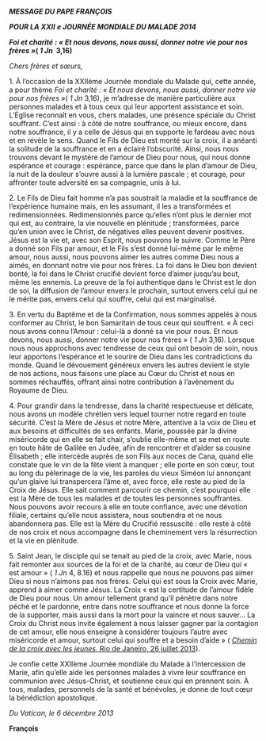 ***MESSAGE DU PAPE FRANÇOIS***

***POUR LA XXII*** ***e JOURNÉE MONDIALE DU MALADE 2014***

***Foi et charité : « Et nous devons, nous aussi, donner notre vie pour nos frères »*( *1 Jn*  3,16)**

*Chers frères et sœurs,*

1\. À l’occasion de la XXIIème Journée mondiale du Malade qui, cette année, a pour thème *Foi et charité : « Et nous devons, nous aussi, donner notre vie pour nos frères »*( *1 Jn* 3,16), je m’adresse de manière particulière aux personnes malades et à tous ceux qui leur apportent assistance et soin. L’Église reconnaît en vous, chers malades, une présence spéciale du Christ souffrant. C’est ainsi : à côté de notre souffrance, ou mieux encore, dans notre souffrance, il y a celle de Jésus qui en supporte le fardeau avec nous et en révèle le sens. Quand le Fils de Dieu est monté sur la croix, il a anéanti la solitude de la souffrance et en a éclairé l’obscurité. Ainsi, nous nous trouvons devant le mystère de l’amour de Dieu pour nous, qui nous donne espérance et courage : espérance, parce que dans le plan d’amour de Dieu, la nuit de la douleur s’ouvre aussi à la lumière pascale ; et courage, pour affronter toute adversité en sa compagnie, unis à lui.

2\. Le Fils de Dieu fait homme n’a pas soustrait la maladie et la souffrance de l’expérience humaine mais, en les assumant, il les a transformées et redimensionnées. Redimensionnés parce qu’elles n’ont plus le dernier mot qui est, au contraire, la vie nouvelle en plénitude ; transformées, parce qu’en union avec le Christ, de négatives elles peuvent devenir positives. Jésus est la vie et, avec son Esprit, nous pouvons le suivre. Comme le Père a donné son Fils par amour, et le Fils s’est donné lui-même par le même amour, nous aussi, nous pouvons aimer les autres comme Dieu nous a aimés, en donnant notre vie pour nos frères. La foi dans le Dieu bon devient bonté, la foi dans le Christ crucifié devient force d’aimer jusqu’au bout, même les ennemis. La preuve de la foi authentique dans le Christ est le don de soi, la diffusion de l’amour envers le prochain, surtout envers celui qui ne le mérite pas, envers celui qui souffre, celui qui est marginalisé.

3\. En vertu du Baptême et de la Confirmation, nous sommes appelés à nous conformer au Christ, le bon Samaritain de tous ceux qui souffrent. « À ceci nous avons connu l’Amour : celui-là a donné sa vie pour nous. Et nous devons, nous aussi, donner notre vie pour nos frères » ( *1 Jn* 3,16). Lorsque nous nous approchons avec tendresse de ceux qui ont besoin de soin, nous leur apportons l’espérance et le sourire de Dieu dans les contradictions du monde. Quand le dévouement généreux envers les autres devient le style de nos actions, nous faisons une place au Cœur du Christ et nous en sommes réchauffés, offrant ainsi notre contribution à l’avènement du Royaume de Dieu.

4\. Pour grandir dans la tendresse, dans la charité respectueuse et délicate, nous avons un modèle chrétien vers lequel tourner notre regard en toute sécurité. C’est la Mère de Jésus et notre Mère, attentive à la voix de Dieu et aux besoins et difficultés de ses enfants. Marie, poussée par la divine miséricorde qui en elle se fait chair, s’oublie elle-même et se met en route en toute hâte de Galilée en Judée, afin de rencontrer et d’aider sa cousine Élisabeth ; elle intercède auprès de son Fils aux noces de Cana, quand elle constate que le vin de la fête vient à manquer ; elle porte en son cœur, tout au long du pèlerinage de la vie, les paroles du vieux Siméon lui annonçant qu’un glaive lui transpercera l’âme et, avec force, elle reste au pied de la Croix de Jésus. Elle sait comment parcourir ce chemin, c’est pourquoi elle est la Mère de tous les malades et de toutes les personnes souffrantes. Nous pouvons avoir recours à elle en toute confiance, avec une dévotion filiale, certains qu’elle nous assistera, nous soutiendra et ne nous abandonnera pas. Elle est la Mère du Crucifié ressuscité : elle reste à côté de nos croix et nous accompagne dans le cheminement vers la résurrection et la vie en plénitude.

5\. Saint Jean, le disciple qui se tenait au pied de la croix, avec Marie, nous fait remonter aux sources de la foi et de la charité, au cœur de Dieu qui « est amour » ( *1 Jn* 4, 8.16) et nous rappelle que nous ne pouvons pas aimer Dieu si nous n’aimons pas nos frères. Celui qui est sous la Croix avec Marie, apprend à aimer comme Jésus. La Croix « est la certitude de l’amour fidèle de Dieu pour nous. Un amour tellement grand qu’il pénètre dans notre péché et le pardonne, entre dans notre souffrance et nous donne la force de la supporter, mais aussi dans la mort pour la vaincre et nous sauver… La Croix du Christ nous invite également à nous laisser gagner par la contagion de cet amour, elle nous enseigne à considérer toujours l’autre avec miséricorde et amour, surtout celui qui souffre et a besoin d’aide » ( [*Chemin de la croix avec les jeunes*, Rio de Janeiro, 26 juillet 2013](/content/francesco/fr/speeches/2013/july/documents/papa-francesco_20130726_gmg-via-crucis-rio.html)).

Je confie cette XXIIème Journée mondiale du Malade à l’intercession de Marie, afin qu’elle aide les personnes malades à vivre leur souffrance en communion avec Jésus-Christ, et soutienne ceux qui en prennent soin. À tous, malades, personnels de la santé et bénévoles, je donne de tout cœur la bénédiction apostolique.

*Du Vatican, le 6 décembre 2013*

**François**